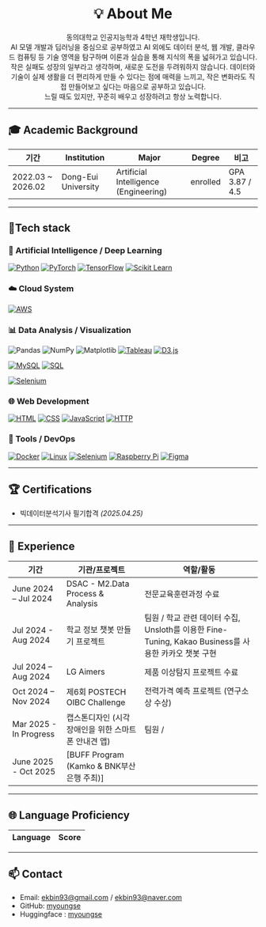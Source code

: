 <h1 align="center"> 💡 About Me </h1>

<p align="center">
동의대학교 인공지능학과 4학년 재학생입니다.<br>
AI 모델 개발과 딥러닝을 중심으로 공부하였고 AI 외에도 데이터 분석, 웹 개발, 클라우드 컴퓨팅 등 기술 영역을 탐구하며 이론과 실습을 통해 지식의 폭을 넓혀가고 있습니다. 
작은 실패도 성장의 일부라고 생각하며, 새로운 도전을 두려워하지 않습니다. 데이터와 기술이 실제 생활을 더 편리하게 만들 수 있다는 점에 매력을 느끼고, 작은 변화라도 직접 만들어보고 싶다는 마음으로 공부하고 있습니다.<br>
느릴 때도 있지만, 꾸준히 배우고 성장하려고 항상 노력합니다.

</p>


---

## 🎓 Academic Background
| 기간               | Institution                          | Major                                | Degree    | 비고            |
|-----------------|----------------------------------|-------------------------------------|----------|----------------|
| 2022.03 ~ 2026.02 | Dong-Eui University              | Artificial Intelligence (Engineering) | enrolled | GPA 3.87 / 4.5  |

---

## 🚀Tech stack

### 🧠 Artificial Intelligence / Deep Learning
[![Python](https://img.shields.io/badge/Python-3776AB?style=plastic&logo=python&logoColor=white)](https://www.python.org/)
[![PyTorch](https://img.shields.io/badge/PyTorch-EE4C2C?style=plastic&logo=pytorch&logoColor=white)](https://pytorch.org/)
[![TensorFlow](https://img.shields.io/badge/TensorFlow-FF6F00?style=plastic&logo=tensorflow&logoColor=white)](https://www.tensorflow.org/)
[![Scikit Learn](https://img.shields.io/badge/Scikit--Learn-F7931E?style=plastic&logo=scikit-learn&logoColor=white)](https://scikit-learn.org/)

### ☁️ Cloud System
[![AWS](https://img.shields.io/badge/AWS-%23FF9900.svg?logo=amazon-web-services&logoColor=white)](#)

### 📊 Data Analysis / Visualization
![Pandas](https://img.shields.io/badge/Pandas-150458?style=plastic&logo=pandas&logoColor=white)
![NumPy](https://img.shields.io/badge/NumPy-013243?style=plastic&logo=numpy&logoColor=white)
![Matplotlib](https://img.shields.io/badge/Matplotlib-11557C?style=plastic&logo=matplotlib&logoColor=white)
[![Tableau](https://img.shields.io/badge/Tableau-E97627?style=plastic&logo=tableau&logoColor=white)](https://www.tableau.com/)
[![D3.js](https://img.shields.io/badge/D3.js-F9A03C?style=plastic&logo=d3.js&logoColor=white)](https://d3js.org/)

[![MySQL](https://img.shields.io/badge/MySQL-4479A1?style=plastic&logo=mysql&logoColor=white)](https://www.mysql.com/)
[![SQL](https://img.shields.io/badge/SQL-003B57?style=plastic&logo=postgresql&logoColor=white)](https://en.wikipedia.org/wiki/SQL)

[![Selenium](https://img.shields.io/badge/Selenium-43B02A?style=plastic&logo=selenium&logoColor=white)](https://www.selenium.dev/)

### 🌐 Web Development
[![HTML](https://img.shields.io/badge/HTML5-E34F26?style=plastic&logo=html5&logoColor=white)](https://developer.mozilla.org/en-US/docs/Web/HTML)
[![CSS](https://img.shields.io/badge/CSS3-1572B6?style=plastic&logo=css3&logoColor=white)](https://developer.mozilla.org/en-US/docs/Web/CSS)
[![JavaScript](https://img.shields.io/badge/JavaScript-F7DF1E?style=plastic&logo=javascript&logoColor=black)](https://developer.mozilla.org/en-US/docs/Web/JavaScript)
[![HTTP](https://img.shields.io/badge/HTTP-005571?style=plastic&logo=httpie&logoColor=white)](https://developer.mozilla.org/en-US/docs/Web/HTTP)

### 🔧 Tools / DevOps
[![Docker](https://img.shields.io/badge/Docker-2496ED?style=plastic&logo=docker&logoColor=white)](https://www.docker.com/)
[![Linux](https://img.shields.io/badge/Linux-FCC624?style=plastic&logo=linux&logoColor=black)](https://www.linux.org/)
[![Selenium](https://img.shields.io/badge/Selenium-43B02A?style=plastic&logo=selenium&logoColor=white)](https://www.selenium.dev/)
[![Raspberry Pi](https://img.shields.io/badge/Raspberry%20Pi-C51A4A?style=plastic&logo=raspberry-pi&logoColor=white)](https://www.raspberrypi.com/)
[![Figma](https://img.shields.io/badge/Figma-F24E1E?style=plastic&logo=figma&logoColor=white)](https://www.figma.com/)

---

## 🏆 Certifications
- 빅데이터분석기사 필기합격 *(2025.04.25)*

---

## 💼 Experience
| 기간                    | 기관/프로젝트                                | 역할/활동                           |
|-----------------------|----------------------------------------|------------------------------------|
| June 2024 – Jul 2024    | DSAC - M2.Data Process & Analysis    | 전문교육훈련과정 수료 |
| Jul 2024 - Aug 2024     | 학교 정보 챗봇 만들기 프로젝트         | 팀원 / 학교 관련 데이터 수집, Unsloth를 이용한 Fine-Tuning, Kakao Business를 사용한 카카오 챗봇 구현|
| Jul 2024 – Aug 2024     | LG Aimers                            | 제품 이상탐지 프로젝트 수료            |
| Oct 2024 – Nov 2024     | 제6회 POSTECH OIBC Challenge         | 전력가격 예측 프로젝트 (연구소상 수상) |
| Mar 2025 - In Progress  | 캡스톤디자인 (시각장애인을 위한 스마트폰 안내견 앱) | 팀원 / |
| June 2025 - Oct 2025    | [BUFF Program (Kamko & BNK부산은행 주최)] |                                 |

---

## 🌐 Language Proficiency
| Language  | Score |
|-----------|-------|

---

## 📫 Contact
- Email: ekbin93@gmail.com / ekbin93@naver.com  
- GitHub: [myoungse](https://github.com/myoungse)
- Huggingface : [myoungse](https://huggingface.co/myoungse)
